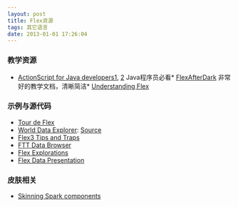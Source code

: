 ```yaml
---
layout: post
title: Flex资源
tags: 其它语言
date: 2013-01-01 17:26:04
---
```


### 教学资源

*   [ActionScript for Java developers1](http://www.javaworld.com/javaworld/jw-02-2009/jw-02-actionscript1.html?page=1), [2](http://www.javaworld.com/javaworld/jw-03-2009/jw-03-actionscript2.html) Java程序员必看*   [FlexAfterDark](http://www.flexafterdark.com/) 非常好的教学文档，清晰简洁*   [Understanding Flex](http://understandingflex.com/)

### 示例与源代码

*   [Tour de Flex](http://www.adobe.com/devnet/flex/tourdeflex.html)
*   [World Data Explorer](http://www.dlgsoftware.com/dataExplorer/dataExplorer.html): [Source](http://www.dlgsoftware.com/dataExplorer/srcview/index.html)
*   [Flex3 Tips and Traps](http://www.dlgsoftware.com/ftt/ftt.html)
*   [FTT Data Browser](http://www.dlgsoftware.com/fttdatabrowser/fttdatabrowser.html)
*   [Flex Explorations](http://www.dlgsoftware.com/flexex/FlexEx.html)
*   [Flex Data Presentation](http://www.dlgsoftware.com/flexexrenderers/FlexExrenderers.html)

### 皮肤相关

*   [Skinning Spark components](http://help.adobe.com/en_US/flex/using/WSA95C9644-B650-4783-B5C0-D2C7F95A23E3.html)
